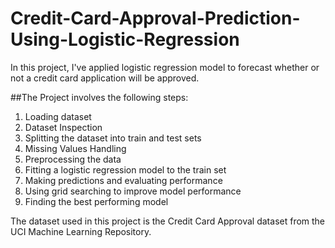 # Credit-Card-Approval-Prediction-Using-Logistic-Regression
In this project, I've applied logistic regression model to forecast whether or not a credit card application will be approved.

##The Project involves the following steps:
1. Loading dataset
2. Dataset Inspection
3. Splitting the dataset into train and test sets
4. Missing Values Handling
5. Preprocessing the data
6. Fitting a logistic regression model to the train set
7. Making predictions and evaluating performance
8. Using grid searching to improve model performance
9. Finding the best performing model


The dataset used in this project is the Credit Card Approval dataset from the UCI Machine Learning Repository.
